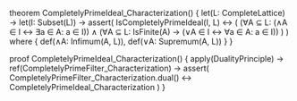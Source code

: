 theorem CompletelyPrimeIdeal_Characterization() {
  let(L: CompleteLattice) →
  let(I: Subset(L)) →
  assert(
    IsCompletelyPrimeIdeal(I, L) ↔ (
      (∀A ⊆ L: (∧A ∈ I ↔ ∃a ∈ A: a ∈ I)) ∧
      (∀A ⊆ L: IsFinite(A) → (∨A ∈ I ↔ ∀a ∈ A: a ∈ I))
    )
  )
  where {
    def(∧A: Infimum(A, L)),
    def(∨A: Supremum(A, L))
  }
}

proof CompletelyPrimeIdeal_Characterization() {
  apply(DualityPrinciple) →
  ref(CompletelyPrimeFilter_Characterization) →
  assert(
    CompletelyPrimeFilter_Characterization.dual() ↔ 
    CompletelyPrimeIdeal_Characterization
  )
}